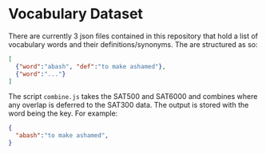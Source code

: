 # Vocabulary Dataset
There are currently 3 json files contained in this repository that hold
a list of vocabulary words and their definitions/synonyms. The are structured as so:

```json
[
  {"word":"abash", "def":"to make ashamed"},
  {"word":"..."}
]
```

The script `combine.js` takes the SAT500 and SAT6000 and combines where any overlap is deferred to the SAT300 data. The output is stored with the word being the key. For example:

```json
{
  "abash":"to make ashamed",
}
```
